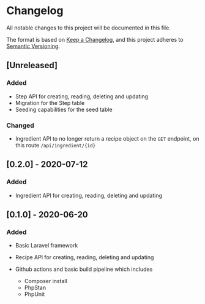 # Changelog

All notable changes to this project will be documented in this file.

The format is based on [Keep a Changelog](https://keepachangelog.com/en/1.0.0/),
and this project adheres to [Semantic Versioning](https://semver.org/spec/v2.0.0.html).

## [Unreleased]


### Added 

- Step API for creating, reading, deleting and updating
- Migration for the Step table
- Seeding capabilities for the seed table


### Changed

- Ingredient API to no longer return a recipe object on the `GET` endpoint, on this route `/api/ingredient/{id}`


## [0.2.0] - 2020-07-12


### Added

- Ingredient API for creating, reading, deleting and updating 


## [0.1.0] - 2020-06-20

### Added

- Basic Laravel framework
- Recipe API for creating, reading, deleting and updating
- Github actions and basic build pipeline which includes
 
  - Composer install
  - PhpStan
  - PhpUnit
